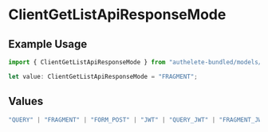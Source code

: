 # ClientGetListApiResponseMode

## Example Usage

```typescript
import { ClientGetListApiResponseMode } from "authelete-bundled/models/operations";

let value: ClientGetListApiResponseMode = "FRAGMENT";
```

## Values

```typescript
"QUERY" | "FRAGMENT" | "FORM_POST" | "JWT" | "QUERY_JWT" | "FRAGMENT_JWT" | "FORM_POST_JWT"
```